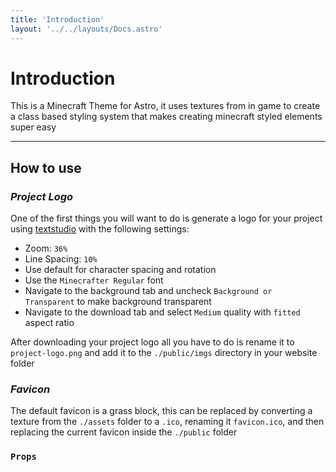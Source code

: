 ```yaml
---
title: 'Introduction'
layout: '../../layouts/Docs.astro'
---
```


# Introduction

This is a Minecraft Theme for Astro, it uses textures from in game to create a class based styling system that makes creating minecraft styled elements super easy

---

## How to use

### ***Project Logo***

One of the first things you will want to do is generate a logo for your project using [textstudio](https://www.textstudio.co/logo/minecraft-3d-text-41) with the following settings:
  - Zoom: `36%`
  - Line Spacing: `10%`
  - Use default for character spacing and rotation
  - Use the `Minecrafter Regular` font
  - Navigate to the background tab and uncheck `Background or Transparent` to make background transparent
  - Navigate to the download tab and select `Medium` quality with `fitted` aspect ratio

  After downloading your project logo all you have to do is rename it to `project-logo.png` and add it to the `./public/imgs` directory in your website folder

### ***Favicon***

The default favicon is a grass block, this can be replaced by converting a texture from the `./assets` folder to a `.ico`, renaming it `favicon.ico`, and then replacing the current favicon inside the `./public` folder

### `Props`